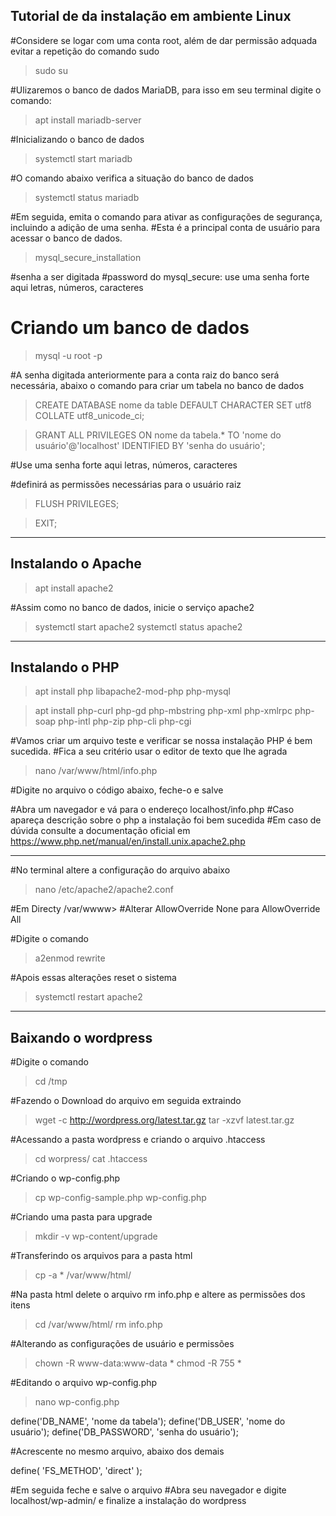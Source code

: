 ## Tutorial de da instalação em ambiente Linux
#Considere se logar com uma conta root, além de dar permissão adquada evitar a repetição do comando sudo

> sudo su

#Ulizaremos o banco de dados MariaDB, para isso em seu terminal digite o comando:

> apt install mariadb-server

#Inicializando o banco de dados

> systemctl start mariadb

#O comando abaixo verifica a situação do banco de dados

> systemctl status mariadb

#Em seguida, emita o comando para ativar as configurações de segurança, incluindo a adição de uma senha.
#Esta é a principal conta de usuário para acessar o banco de dados.

> mysql_secure_installation

#senha a ser digitada
#password do mysql_secure: use uma senha forte aqui letras, números, caracteres

# Criando um banco de dados

> mysql -u root -p

#A senha digitada anteriormente para a conta raiz do banco será necessária, abaixo o comando para criar um tabela no banco de dados

> CREATE DATABASE nome da table DEFAULT CHARACTER SET utf8 COLLATE utf8_unicode_ci;

> GRANT ALL PRIVILEGES ON nome da tabela.* TO 'nome do usuário'@'localhost' IDENTIFIED BY 'senha do usuário';

#Use uma senha forte aqui letras, números, caracteres

#definirá as permissões necessárias para o usuário raiz

> FLUSH PRIVILEGES;

> EXIT;
______________________________________________________
## Instalando o Apache

> apt install apache2

#Assim como no banco de dados, inicie o serviço apache2

> systemctl start apache2
> systemctl status apache2
______________________________________________________
## Instalando o PHP

> apt install php libapache2-mod-php php-mysql

> apt install php-curl php-gd php-mbstring php-xml php-xmlrpc php-soap php-intl php-zip php-cli php-cgi

#Vamos criar um arquivo teste e verificar se nossa instalação PHP é bem sucedida.
#Fica a seu critério usar o editor de texto que lhe agrada

> nano /var/www/html/info.php

#Digite no arquivo o código abaixo, feche-o e salve

> <?php 
> phpinfo();
> ?>

#Abra um navegador e vá para o endereço localhost/info.php
#Caso apareça descrição sobre o php a instalação foi bem sucedida
#Em caso de dúvida consulte a documentação oficial em https://www.php.net/manual/en/install.unix.apache2.php
___________________________________________________________
#No terminal altere a configuração do arquivo abaixo

> nano /etc/apache2/apache2.conf

#Em Directy /var/wwww> 
#Alterar AllowOverride None para AllowOverride All

#Digite o comando

> a2enmod rewrite

#Apois essas alterações reset o sistema

> systemctl restart apache2
______________________________________________________________
## Baixando o wordpress

#Digite o comando 

> cd /tmp

#Fazendo o Download do arquivo em seguida extraindo 

> wget -c http://wordpress.org/latest.tar.gz
> tar -xzvf latest.tar.gz

#Acessando a pasta wordpress e criando o arquivo .htaccess

> cd worpress/
> cat .htaccess

#Criando o wp-config.php

> cp wp-config-sample.php wp-config.php

#Criando uma pasta para upgrade

> mkdir -v wp-content/upgrade

#Transferindo os arquivos para a pasta html

> cp -a * /var/www/html/

#Na pasta html delete o arquivo rm info.php e altere as permissões dos itens

> cd /var/www/html/
> rm info.php

#Alterando as configurações de usuário e permissões

> chown -R www-data:www-data *
> chmod -R 755 *

#Editando o arquivo wp-config.php

> nano wp-config.php

define('DB_NAME', 'nome da tabela');
define('DB_USER', 'nome do usuário');
define('DB_PASSWORD', 'senha do usuário');

#Acrescente no mesmo arquivo, abaixo dos demais

define( 'FS_METHOD', 'direct' );

#Em seguida feche e salve o arquivo
#Abra seu navegador e digite localhost/wp-admin/ e finalize a instalação do wordpress 
